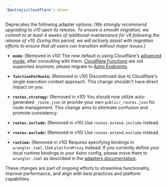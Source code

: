 ```yaml
---
'@astrojs/cloudflare': minor
---
```


Deprecates the following adapter options:
_(We strongly recommend upgrading to v10 upon its release. To ensure a smooth migration, we commit to at least 4 weeks of additional maintenance for v9 following the release of v10. During this period, we will actively assist with migration efforts to ensure that all users can transition without major issues.)_

- **`mode`:** (Removed in v10) The new default is using Cloudflare's [advanced mode](https://developers.cloudflare.com/pages/functions/advanced-mode/), after consulting with them. [Cloudflare Functions](https://developers.cloudflare.com/pages/functions/get-started/) are not supported anymore, please migrate to [Astro Endpoints](https://docs.astro.build/en/guides/endpoints/).

- **`functionPerRoute`:** (Removed in v10) Discontinued due to Cloudflare's single execution context approach. This change shouldn't have direct impact on you.

- **`routes.strategy`:** (Removed in v10) You should now utilize auto-generated `_route.json` or provide your own `public/_routes.json` for route management. This change aims to eliminate confusion and promote consistency.

- **`routes.include`:** (Removed in v10) Use `routes.extend.include` instead.

- **`routes.exclude`:** (Removed in v10) Use `routes.extend.exclude` instead.

- **`runtime`:** (Removed in v10) Requires specifying bindings in `wrangler.toml`. Use `platformProxy` instead. If you currently define your local runtime bindings in your Astro config, please move them to `wrangler.toml` as described in the [adapters documentation](https://docs.astro.build/en/guides/integrations-guide/cloudflare/#cloudflare-workers).

These changes are part of ongoing efforts to streamline functionality, improve performance, and align with best practices and platform capabilities.
